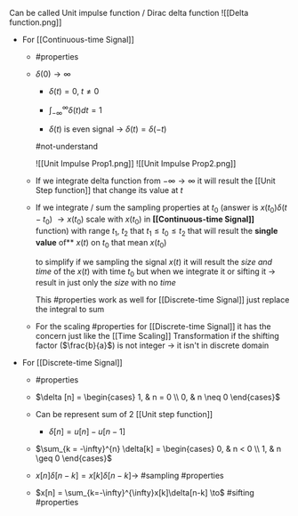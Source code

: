 Can be called Unit impulse function / Dirac delta function 
  ![[Delta function.png]]
- For [[Continuous-time Signal]]
	- #properties 
	  
	- $\delta (0) \to \infty$ 
		  
		- $\delta (t) = 0, \; t \neq 0$  
		  
		- $\int_{-\infty}^{\infty} \delta(t)dt = 1$ 
		  
		- $\delta (t)$ is even signal $\to$ $\delta (t) = \delta(-t)$ 
		  
		#not-understand 
	
		![[Unit Impulse Prop1.png]]
		![[Unit Impulse Prop2.png]]
	- If we integrate delta function from $-\infty \to \infty$ it will result the [[Unit Step function]] that change its value at $t$ 
	  
	- If we integrate / sum the sampling properties at $t_{0}$ (answer is $x(t_{0})\delta(t - t_{0}$) $\to x(t_{0})$ scale with $x(t_{0}$) in **[[Continuous-time Signal]]** function) with range $t_{1}, \; t_{2}$ that $t_{1} \leq t_{0} \leq t_{2}$ that will result the **single value**  of** $x(t)$ on $t_{0}$ that mean $x(t_{0})$ 
	  
	  to simplify if we sampling the signal $x(t)$ it will result the *size and time* of the $x(t)$ with time $t_{0}$ but when we integrate it or sifting it $\to$ result in just only the *size* with no *time* 
	  
	  This #properties  work as well for [[Discrete-time Signal]] just replace the integral to sum
	  
	- For the scaling #properties for [[Discrete-time Signal]] it has the concern just like the [[Time Scaling]] Transformation  if the shifting factor ($\frac{b}{a}$) is not integer $\to$ it isn't in discrete domain
	  
- For [[Discrete-time Signal]]
  
	- #properties 
	  
	- $\delta [n] = \begin{cases} 1, & n = 0 \\ 0, & n \neq 0 \end{cases}$
	  
	- Can be represent sum of 2 [[Unit step function]]
		- $\delta [n] = u[n] - u[n - 1]$ 
		  
	- $\sum_{k = -\infty}^{n} \delta[k] = \begin{cases} 0, & n < 0 \\ 1, & n \geq 0 \end{cases}$   

	- $x[n]\delta[n-k] = x[k]\delta[n-k] \to$ #sampling #properties   

	- $x[n] = \sum_{k=-\infty}^{\infty}x[k]\delta[n-k] \to$ #sifting #properties  